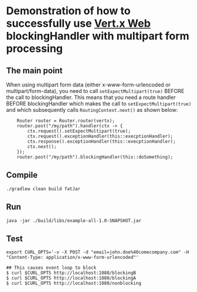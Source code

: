 # Demonstration of how to successfully use [Vert.x Web](https://vertx.io/) blockingHandler with multipart form processing


## The main point
When using multipart form data (either x-www-form-urlencoded or multipart/form-data),
you need to call `setExpectMultipart(true)` BEFORE the call to blockingHandler. 
This means that you need a route handler BEFORE blockingHandler which makes the call
to `setExpectMultipart(true)` and which subsequently calls `RoutingContext.next()`
as shown below:

```
	Router router = Router.router(vertx);
	router.post("/my/path").handler(ctx -> {
		ctx.request().setExpectMultipart(true);
		ctx.request().exceptionHandler(this::execptionHandler);
		ctx.response().exceptionHandler(this::execptionHandler);
		ctx.next();
	});
	router.post("/my/path").blockingHandler(this::doSomething);
```


## Compile
```
./gradlew clean build fatJar
```

## Run
```
java -jar ./build/libs/example-all-1.0-SNAPSHOT.jar
```

## Test
```
export CURL_OPTS='-v -X POST -d "email=john.doe%40comecompany.com" -H "Content-Type: application/x-www-form-urlencoded"'

## This causes event loop to block
$ curl $CURL_OPTS http://localhost:1080/blockingB
$ curl $CURL_OPTS http://localhost:1080/blockingA
$ curl $CURL_OPTS http://localhost:1080/nonblocking
```